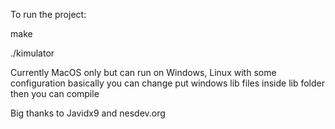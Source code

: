 To run the project:

make

./kimulator

Currently MacOS only but can run on Windows, Linux with some configuration
basically you can change put windows lib files inside lib folder then you can compile

Big thanks to Javidx9 and nesdev.org
